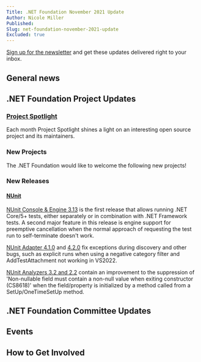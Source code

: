 ```yaml
---
Title: .NET Foundation November 2021 Update
Author: Nicole Miller
Published:
Slug: net-foundation-november-2021-update
Excluded: true
---
```



[Sign up for the newsletter](http://eepurl.com/dhL_qb) and get these updates delivered right to your inbox.

## General news


## .NET Foundation Project Updates

### [Project Spotlight](https://dotnetfoundation.org/projects/spotlight)

Each month Project Spotlight shines a light on an interesting open source project and its maintainers. 




### New Projects
The .NET Foundation would like to welcome the following new projects!






### New Releases

#### [NUnit](https://nunit.org)

[NUnit Console & Engine 3.13](https://docs.nunit.org/articles/nunit/release-notes/console-and-engine.html#nunit-console--engine-313---november-30-2021) is the first release that allows running .NET Core/5+ tests, either separately or in combination with .NET Framework tests. A second major feature in this release is engine support for preemptive cancellation when the normal approach of requesting the test run to self-terminate doesn't work.

[NUnit Adapter 4.1.0](https://docs.nunit.org/articles/vs-test-adapter/AdapterV4-Release-Notes#nunit3-test-adapter-for-visual-studio---version-410---nov-8-2021) and [4.2.0](https://docs.nunit.org/articles/vs-test-adapter/AdapterV4-Release-Notes#nunit3-test-adapter-for-visual-studio---version-420---dec-11-2021) fix exceptions during discovery and other bugs, such as explicit runs when using a negative category filter and AddTestAttachment not working in VS2022.

[NUnit Analyzers 3.2 and 2.2](https://github.com/nunit/nunit.analyzers/releases/tag/3.2.0) contain an improvement to the suppression of
'Non-nullable field must contain a non-null value when exiting constructor (CS8618)' when the field/property is initialized by a method called from a SetUp/OneTimeSetUp method.



## .NET Foundation Committee Updates





## Events



## How to Get Involved





